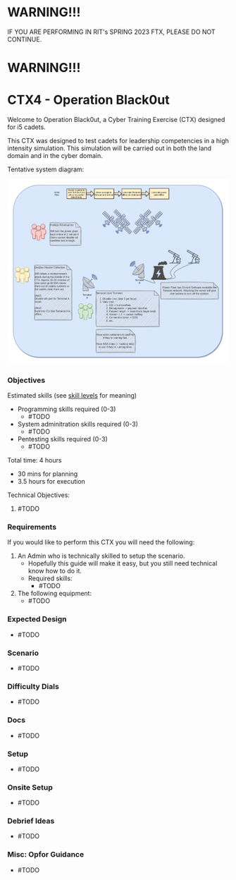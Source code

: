 # WARNING!!!

IF YOU ARE PERFORMING IN RIT's SPRING 2023 FTX, PLEASE DO NOT CONTINUE.

# WARNING!!!

# CTX4 - Operation Black0ut

Welcome to Operation Black0ut, a Cyber Training Exercise (CTX) designed for i5 cadets.

This CTX was designed to test cadets for leadership competencies in a high intensity simulation. This simulation will be carried out in both the land domain and in the cyber domain.

Tentative system diagram:

![diagram](Overview.drawio.png)

### Objectives

Estimated skills (see [skill levels](https://github.com/CyberTrainingExercise/Docs/blob/master/ctx_requirements.md) for meaning)
- Programming skills required (0-3)
    - #TODO
- System adminitration skills required (0-3)
    - #TODO
- Pentesting skills required (0-3)
    - #TODO

Total time: 4 hours
 - 30 mins for planning
 - 3.5 hours for execution

Technical Objectives:
1. #TODO

### Requirements

If you would like to perform this CTX you will need the following:

1. An Admin who is technically skilled to setup the scenario.
    - Hopefully this guide will make it easy, but you still need technical know how to do it.
    - Required skills:
        - #TODO
2. The following equipment:
    - #TODO

### Expected Design

- #TODO

### Scenario

- #TODO

### Difficulty Dials

- #TODO

### Docs

- #TODO

### Setup

- #TODO

### Onsite Setup

- #TODO

### Debrief Ideas

- #TODO


### Misc: Opfor Guidance

- #TODO
